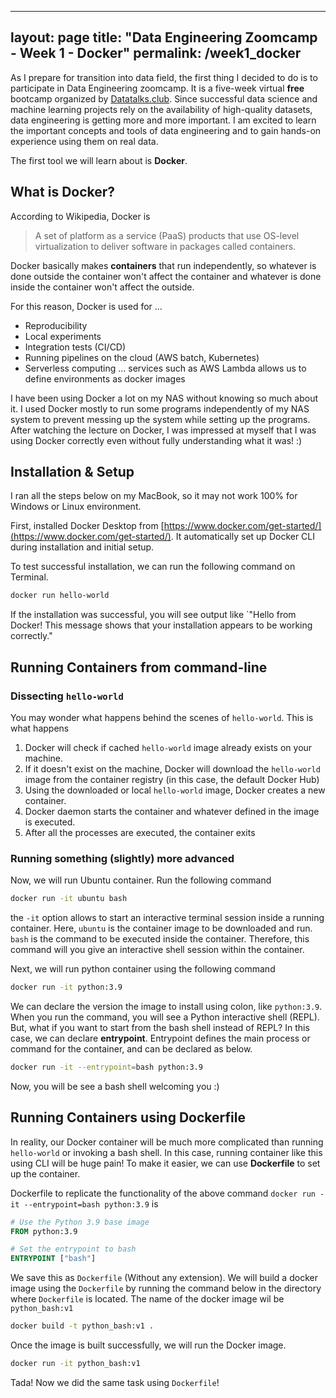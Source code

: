 
---
layout: page
title: "Data Engineering Zoomcamp - Week 1 - Docker"
permalink: /week1_docker
---


As I prepare for transition into data field, the first thing I decided to do is to participate in Data Engineering zoomcamp. It is a five-week virtual **free** bootcamp organized by [Datatalks.club](https://datatalks.club/). Since successful data science and machine learning projects rely on the availability of high-quality datasets, data engineering is getting more and more important. I am excited to learn the important concepts and tools of data engineering and to gain hands-on experience using them on real data. 

The first tool we will learn about is **Docker**.

## What is Docker?

According to Wikipedia, Docker is

> A set of platform as a service (PaaS) products that use OS-level virtualization to deliver software in packages called containers.

Docker basically makes **containers** that run independently, so whatever is done outside the container won't affect the container and whatever is done inside the container won't affect the outside. 

For this reason, Docker is used for ...

- Reproducibility
- Local experiments
- Integration tests (CI/CD)
- Running pipelines on the cloud (AWS batch, Kubernetes)
- Serverless computing ... services such as AWS Lambda allows us to define environments as docker images

I have been using Docker a lot on my NAS without knowing so much about it. I used Docker mostly to run some programs independently of my NAS system to prevent messing up the system while setting up the programs. After watching the lecture on Docker, I was impressed at myself that I was using Docker correctly even without fully understanding what it was! :) 

## Installation & Setup

I ran all the steps below on my MacBook, so it may not work 100% for Windows or Linux environment.

First, installed Docker Desktop from [https://www.docker.com/get-started/](https://www.docker.com/get-started/). It automatically set up Docker CLI during installation and initial setup. 

To test successful installation, we can run the following command on Terminal.

```bash
docker run hello-world
```

If the installation was successful, you will see output like `"Hello from Docker! This message shows that your installation appears to be working correctly."

## Running Containers from command-line

### Dissecting `hello-world`

You may wonder what happens behind the scenes of `hello-world`. This is what happens

1. Docker will check if cached `hello-world` image already exists on your machine.
2. If it doesn't exist on the machine, Docker will download the `hello-world` image from the container registry (in this case, the default Docker Hub)
3. Using the downloaded or local `hello-world` image, Docker creates a new container.
4. Docker daemon starts the container and whatever defined in the image is executed. 
5. After all the processes are executed, the container exits

### Running something (slightly) more advanced

Now, we will run Ubuntu container. Run the following command

```bash
docker run -it ubuntu bash
```

the `-it` option allows to start an interactive terminal session inside a running container. Here, `ubuntu` is the container image to be downloaded and run. `bash` is the command to be executed inside the container. Therefore, this command will you give an interactive shell session within the container. 

Next, we will run python container using the following command

```bash
docker run -it python:3.9
```

We can declare the version the image to install using colon, like `python:3.9`. When you run the command, you will see a Python interactive shell (REPL). But, what if you want to start from the bash shell instead of REPL? In this case, we can declare **entrypoint**. Entrypoint defines the main process or command for the container, and can be declared as below. 

```bash
docker run -it --entrypoint=bash python:3.9
```

Now, you will be see a bash shell welcoming you :) 

## Running Containers using Dockerfile

In reality, our Docker container will be much more complicated than running `hello-world` or invoking a bash shell. In this case, running container like this using CLI will be huge pain! To make it easier, we can use **Dockerfile** to set up the container. 

Dockerfile to replicate the functionality of the above command `docker run -it --entrypoint=bash python:3.9` is 

```dockerfile
# Use the Python 3.9 base image
FROM python:3.9

# Set the entrypoint to bash
ENTRYPOINT ["bash"]
```

We save this as `Dockerfile` (Without any extension). We will build a docker image using the `Dockerfile` by running the command below in the directory where `Dockerfile` is located. The name of the docker image wil be `python_bash:v1`

```bash
docker build -t python_bash:v1 .
```

Once the image is built successfully, we will run the Docker image. 

```bash
docker run -it python_bash:v1 
```

Tada! Now we did the same task using `Dockerfile`! 
